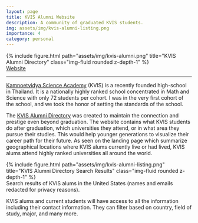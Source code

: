 ```yaml
---
layout: page
title: KVIS Alumni Website
description: A community of graduated KVIS students.
img: assets/img/kvis-alumni-listing.png
importance: 4
category: personal
---
```


<div class="row">
    <div class="col-sm mt-3 mt-md-0">
        {% include figure.html path="assets/img/kvis-alumni.png" title="KVIS Alumni Directory" class="img-fluid rounded z-depth-1" %}
    </div>
</div>

<div class="links">
<a href="https://kvis-alumni.web.app" class="btn btn-sm z-depth-0" role="button">Website</a>
</div>

---

[Kamnoetvidya Science Academy](https://www.kvis.ac.th/Home_EN.aspx) (KVIS) is a recently founded high-school in Thailand. It is a nationally highly ranked school concentrated in Math and Science with only 72 students per cohort. I was in the very first cohort of the school, and we took the honor of setting the standards of the school.

The [KVIS Alumni Directory](https://kvis-alumni.web.app/) was created to maintain the connection and prestige even beyond graduation. The website contains what KVIS students do after graduation, which universities they attend, or in what area they pursue their studies. This would help younger generations to visualize their career path for their future. As seen on the landing page which summarize geographical locations where KVIS alums currently live or had lived, KVIS alums attend highly ranked universities all around the world.

<div class="row">
    <div class="col-sm mt-3 mt-md-0">
        {% include figure.html path="assets/img/kvis-alumni-listing.png" title="KVIS Alumni Directory Search Results" class="img-fluid rounded z-depth-1" %}
    </div>
</div>
<div class="caption">
    Search results of KVIS alums in the United States (names and emails redacted for privacy reasons).
</div>

KVIS alums and current students will have access to all the information including their contact information. They can filter based on country, field of study, major, and many more.